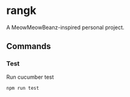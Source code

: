 # rangk

A MeowMeowBeanz-inspired personal project.

## Commands

### Test

Run cucumber test

```sh
npm run test
```